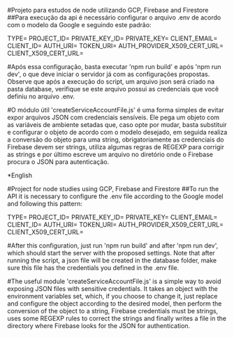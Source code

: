 #Projeto para estudos de node utilizando GCP, Firebase and Firestore
##Para execução da api é necessário configurar o arquivo .env de acordo com o modelo da Google e seguindo este padrão:

TYPE=
PROJECT_ID=
PRIVATE_KEY_ID=
PRIVATE_KEY=
CLIENT_EMAIL=
CLIENT_ID=
AUTH_URI=
TOKEN_URI=
AUTH_PROVIDER_X509_CERT_URL=
CLIENT_X509_CERT_URL=

#Após essa configuração, basta executar 'npm run build' e após 'npm run dev', o que deve iniciar o servidor já com as configurações propostas. Observe que após a execução do script, um arquivo json será criado na pasta database, verifique se este arquivo possui as credenciais que você definiu no arquivo .env.

#O módulo útil 'createServiceAccountFile.js' é uma forma simples de evitar expor arquivos JSON com credenciais sensíveis. Ele pega um objeto com as variáveis de ambiente setadas que, caso opte por mudar, basta substituir e configurar o objeto de acordo com o modelo desejado, em seguida realiza a conversão do objeto para uma string, obrigatoriamente as credenciais do Firebase devem ser strings, utiliza algumas regras de REGEXP para corrigir as strings e por último escreve um arquivo no diretório onde o Firebase procura o JSON para autenticação.

\*English

#Project for node studies using GCP, Firebase and Firestore
##To run the API it is necessary to configure the .env file according to the Google model and following this pattern:

TYPE=
PROJECT_ID=
PRIVATE_KEY_ID=
PRIVATE_KEY=
CLIENT_EMAIL=
CLIENT_ID=
AUTH_URI=
TOKEN_URI=
AUTH_PROVIDER_X509_CERT_URL=
CLIENT_X509_CERT_URL=

#After this configuration, just run 'npm run build' and after 'npm run dev', which should start the server with the proposed settings. Note that after running the script, a json file will be created in the database folder, make sure this file has the credentials you defined in the .env file.

#The useful module 'createServiceAccountFile.js' is a simple way to avoid exposing JSON files with sensitive credentials. It takes an object with the environment variables set, which, if you choose to change it, just replace and configure the object according to the desired model, then perform the conversion of the object to a string, Firebase credentials must be strings, uses some REGEXP rules to correct the strings and finally writes a file in the directory where Firebase looks for the JSON for authentication.
